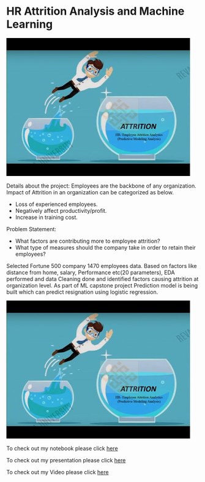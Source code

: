 # HR Attrition Analysis and Machine Learning

![enter image description here](https://github.com/rgangur/DS/blob/main/hqdefault.jpg?raw=true)


Details about the project:
Employees are the backbone of any organization.  Impact of Attrition in an organization can be categorized as below.
 - Loss of experienced employees.
 - Negatively affect productivity/profit.
 - Increase in training cost.
 
 
Problem Statement: 
 - What factors are contributing more to employee attrition?
 - What type of measures should the company take in order to retain their employees? 

Selected Fortune 500 company 1470 employees data. Based on factors like distance from home, salary, Performance  etc(20 parameters), EDA performed and data Cleaning done and identified factors causing attrition at organization level. As part of ML capstone project Prediction model is being built which can predict  resignation using logistic regression.


![enter image description here](https://github.com/rgangur/DS/blob/main/hqdefault.jpg?raw=true)


To check out my notebook please click [here](https://github.com/rgangur/DS/blob/main/HR-Analytics_EmployeeAttrition.ipynb)

To check out my presentation please click [here](https://github.com/rgangur/DS/blob/main/EDA%20of%20HR%20Analytics.pptx)

To check out my Video please click [here](https://github.com/rgangur/DS/blob/main/ProjectDemo-Video.mp4)

